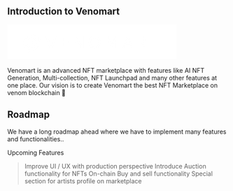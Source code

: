 ## Introduction to Venomart

![logo](https://github.com/aniruddhafb/Venomart_VenomHack/blob/main/public/logosm.png)

Venomart is an advanced NFT marketplace with features like AI NFT Generation, Multi-collection, NFT Launchpad and many other features at one place. 
Our vision is to create Venomart the best NFT Marketplace on venom blockchain 💪

## Roadmap
We have a long roadmap ahead where we have to implement many features and functionalities..

Upcoming Features
> Improve UI / UX with production perspective 
> Introduce Auction functionality for NFTs
> On-chain Buy and sell functionality
> Special section for artists profile on marketplace
